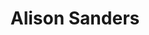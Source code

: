 ---
title: "Alison Sanders"
presenter_id: alison_sanders
permalink: /member_full_presentations/alison_sanders
layout: member_all_presentations
---